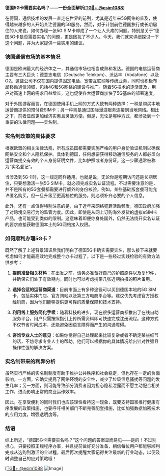 **德国5G卡需要实名吗？——一份全面解析[[TG💪+ @esim1088](https://t.me/s/esim1088)]**

在德国，通信技术的发展一直走在世界的前列，尤其是近年来5G网络的普及，使得越来越多的人开始关注德国的5G服务。然而，对于计划前往德国旅行或长期居住的人来说，如何办理一张5G SIM卡却成了一个让人头疼的问题。特别是关于“德国5G卡是否需要实名”的问题，更是困扰了不少人。今天，我们就来详细探讨一下这个问题，并为大家提供一些实用的建议。

### 德国通信市场的基本情况

德国是欧洲最大的经济体之一，其通信市场也相当成熟和发达。德国的电信运营商主要有三大巨头：德意志电信（Deutsche Telekom）、沃达丰（Vodafone）以及O2。这些公司不仅在国内提供固定电话、宽带互联网等传统业务，同时也积极布局移动通信领域，包括4G和5G网络的建设与推广。随着5G技术的逐渐普及，用户对高速上网的需求日益增长，这也促使各大运营商加快了5G基站的部署速度。

对于外国游客而言，在德国使用手机上网的方式大致有两种选择：一种是购买本地运营商提供的预付费SIM卡；另一种则是通过国际漫游服务连接到当地网络。相比之下，前者显然更加经济实惠且灵活方便。但是，无论是哪种方式，都涉及到一个重要的法律问题——实名制。

### 实名制政策的具体要求

根据欧盟的相关法律法规，所有成员国都需要实施严格的用户身份验证机制以确保网络安全和个人隐私保护。具体到德国，任何想要获得移动通信服务的人都必须向运营商提交有效的个人身份证明文件，比如护照或者身份证。这一步骤通常被称为“实名登记”。

当涉及到5G卡时，这一规定同样适用。也就是说，无论你是短期访问还是长期居住，只要想激活一张5G SIM卡，就必须完成实名认证流程。不过需要注意的是，并不是所有的5G套餐都需要进行额外的身份核验。例如，某些基础版套餐可能允许匿名购买，但一旦升级至更高档位的服务，则必须补齐必要的个人信息。

此外，还有一点值得特别注意的是，由于近年来网络犯罪活动频发，德国政府加强了对跨境交易行为的监管力度。因此，即使是从网上订购海外发货的虚拟eSIM卡产品，也可能受到类似的限制。这意味着即便你身处国外，仍然无法绕开实名认证的要求直接获取德国本土的5G网络接入权限。

### 如何顺利办理5G卡？

既然了解了上述背景知识后我们明白了德国5G卡确实需要实名，那么接下来就要考虑如何才能最高效地完成整个办卡过程了。以下是一些经过实践检验的有效方法供参考：

1. **提前准备相关材料**：在出发之前，请务必准备好自己的护照原件以及复印件，并确保它们处于有效期内。同时也可以考虑携带几张近期拍摄的照片备用。
   
2. **选择合适的运营商渠道**：目前市面上有多种途径可以买到德国本地的5G SIM卡，包括实体门店、官方网站以及第三方电商平台等。建议优先考虑官方授权经销商，因为他们能够提供更可靠的质量保障和技术支持。
   
3. **利用线上服务简化手续**：随着科技的进步，现在很多运营商都推出了在线自助服务平台，用户只需按照指引上传所需资料即可快速完成注册流程。这种方式不仅节省时间成本，还能避免因语言障碍而产生的沟通障碍。
   
4. **咨询专业人士的意见**：如果你觉得自己处理起来比较复杂或者不确定某些细节的话，不妨寻求专业人士的帮助。他们可以根据你的具体情况给出针对性强且操作性强的解决方案。

### 实名制带来的利弊分析

虽然实行严格的实名制制度有助于维护公共秩序和社会稳定，但也存在一定的负面影响。一方面，它确实提高了网络环境的安全性，减少了垃圾信息骚扰等问题的发生几率；另一方面，则可能导致部分消费者因为担心隐私泄露而不愿主动配合相关工作，进而影响正常的商业运作效率。

因此，在享受便利的同时我们也应该理性看待这一现象，既要支持国家推行健康有序发展的政策措施，也要呼吁相关部门不断完善配套措施，比如加强数据加密技术的应用力度，增强透明度等。

### 结语

综上所述，“德国5G卡需要实名吗？”这个问题的答案显而易见——是的！不过别担心，只要按照正规程序办事，并且提前做好充分准备，相信每位用户都能够顺利完成从选购到激活的全过程。最后再次提醒大家记得关注最新的行业动态，以便及时调整自己的应对策略哦！

[[TG💪+ @esim1088](https://t.me/s/esim1088) ![Image](https://i.postimg.cc/4NQfJmqS/Snipaste-2025-05-13-00-14-12.png)]